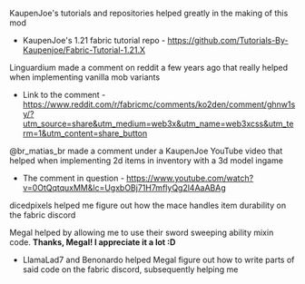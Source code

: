 KaupenJoe's tutorials and repositories helped greatly in the making of this mod

- KaupenJoe's 1.21 fabric tutorial repo - https://github.com/Tutorials-By-Kaupenjoe/Fabric-Tutorial-1.21.X

Linguardium made a comment on reddit a few years ago that really helped when implementing vanilla mob variants

- Link to the comment - https://www.reddit.com/r/fabricmc/comments/ko2den/comment/ghnw1sy/?utm_source=share&utm_medium=web3x&utm_name=web3xcss&utm_term=1&utm_content=share_button

@br_matias_br made a comment under a KaupenJoe YouTube video that helped when implementing 2d items in inventory with a 3d model ingame

- The comment in question - https://www.youtube.com/watch?v=0OtQqtquxMM&lc=UgxbOBj71H7mflyQg2l4AaABAg

dicedpixels helped me figure out how the mace handles item durability on the fabric discord

Megal helped by allowing me to use their sword sweeping ability mixin code. **Thanks, Megal! I appreciate it a lot :D**

- LlamaLad7 and Benonardo helped Megal figure out how to write parts of said code on the fabric discord, subsequently helping me